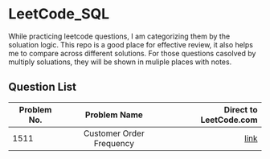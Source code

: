 # LeetCode_SQL


While practicing leetcode questions, I am categorizing them by the soluation logic. This repo is a good place for effective review, it also helps me to compare across different solutions. For those questions casolved by multiply soluations, they will be shown in muliple places with notes.

## Question List
| Problem No.      | Problem Name          | Direct to LeetCode.com  |
| ------------- |:-------------:| -----:|
| 1511     | Customer Order Frequency | [link](https://leetcode.com/problems/customer-order-frequency/) |
